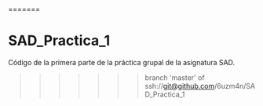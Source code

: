 =======
# SAD_Practica_1
Código de la primera parte de la práctica grupal de la asignatura SAD.
>>>>>>> branch 'master' of ssh://git@github.com/6uzm4n/SAD_Practica_1
